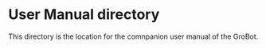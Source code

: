 # User Manual directory
This directory is the location for the comnpanion user manual of the GroBot.